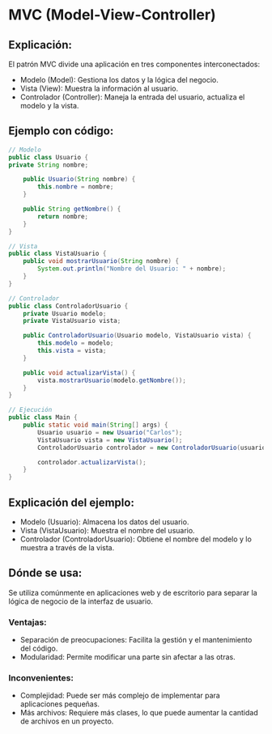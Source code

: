 # MVC (Model-View-Controller)

## Explicación:
El patrón MVC divide una aplicación en tres componentes interconectados:

- Modelo (Model): Gestiona los datos y la lógica del negocio.
- Vista (View): Muestra la información al usuario.
- Controlador (Controller): Maneja la entrada del usuario, actualiza el modelo y la vista.

## Ejemplo con código:

```java
// Modelo
public class Usuario {
private String nombre;

    public Usuario(String nombre) {
        this.nombre = nombre;
    }

    public String getNombre() {
        return nombre;
    }
}

// Vista
public class VistaUsuario {
    public void mostrarUsuario(String nombre) {
        System.out.println("Nombre del Usuario: " + nombre);
    }
}

// Controlador
public class ControladorUsuario {
    private Usuario modelo;
    private VistaUsuario vista;

    public ControladorUsuario(Usuario modelo, VistaUsuario vista) {
        this.modelo = modelo;
        this.vista = vista;
    }

    public void actualizarVista() {
        vista.mostrarUsuario(modelo.getNombre());
    }
}

// Ejecución
public class Main {
    public static void main(String[] args) {
        Usuario usuario = new Usuario("Carlos");
        VistaUsuario vista = new VistaUsuario();
        ControladorUsuario controlador = new ControladorUsuario(usuario, vista);

        controlador.actualizarVista();
    }
}
```

## Explicación del ejemplo:

- Modelo (Usuario): Almacena los datos del usuario.
- Vista (VistaUsuario): Muestra el nombre del usuario.
- Controlador (ControladorUsuario): Obtiene el nombre del modelo y lo muestra a través de la vista.

## Dónde se usa:

Se utiliza comúnmente en aplicaciones web y de escritorio para separar la lógica de negocio de la interfaz de usuario.

### Ventajas:

- Separación de preocupaciones: Facilita la gestión y el mantenimiento del código.
- Modularidad: Permite modificar una parte sin afectar a las otras.

### Inconvenientes:

- Complejidad: Puede ser más complejo de implementar para aplicaciones pequeñas.
- Más archivos: Requiere más clases, lo que puede aumentar la cantidad de archivos en un proyecto.

